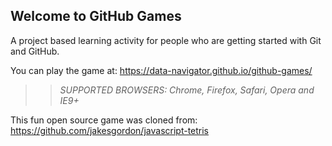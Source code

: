 ## Welcome to GitHub Games

A project based learning activity for people who are getting started with Git and GitHub.

You can play the game at: https://data-navigator.github.io/github-games/

>> _*SUPPORTED BROWSERS*: Chrome, Firefox, Safari, Opera and IE9+_

This fun open source game was cloned from: https://github.com/jakesgordon/javascript-tetris
